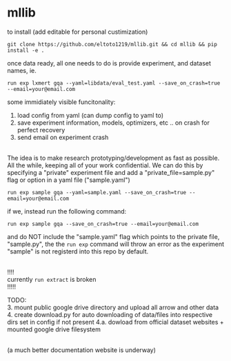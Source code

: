 # mllib
to install (add editable for personal custimization)
```
git clone https://github.com/eltoto1219/mllib.git && cd mllib && pip install -e .
```
once data ready, all one needs to do is provide experiment, and dataset names, ie.
```
run exp lxmert gqa --yaml=libdata/eval_test.yaml --save_on_crash=true --email=your@email.com
```
some immidiately visible funcitonality:
1. load config from yaml (can dump config to yaml to) 
2. save experiment information, models, optimizers, etc .. on crash for perfect recovery
3. send email on experiment crash


<br />
The idea is to make research prototyping/development as fast as possible. All the while, keeping all of your work confidential.
We can do this by specifying a "private" experiment file and add a "private_file=sample.py" flag or option in a yaml file ("sample.yaml")

```
run exp sample gqa --yaml=sample.yaml --save_on_crash=true --email=your@email.com
```

if we, instead run the following command:

```
run exp sample gqa --save_on_crash=true --email=your@email.com
```

and do NOT include the "sample.yaml" flag which points to the private file, "sample.py", the the `run exp` command will throw an error as the experiment "sample" is not registerd into this repo by default.
<br />
<br />

!!!! <br />
currently `run extract` is broken <br />
!!!!!<br />



TODO:<br />
3. mount public google drive directory and upload all arrow and other data
4. create download.py for auto downloading of data/files into respective dirs set in config if not present
4.a. dowload from official dataset websites + mounted google drive filesystem


<br />
(a much better documentation website is underway)
